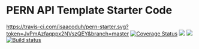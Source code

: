 # PERN API Template Starter Code

https://travis-ci.com/isaacoduh/pern-starter.svg?token=JvPmAzfaqppx2NVszQEY&branch=master
[![Coverage Status](https://coveralls.io/repos/github/isaacoduh/pern-starter/badge.svg?branch=master)](https://coveralls.io/github/isaacoduh/pern-starter?branch=master)
<a href="https://codeclimate.com/github/isaacoduh/pern-starter/maintainability"><img src="https://api.codeclimate.com/v1/badges/22bb45959b6ada86a82c/maintainability" /></a>
<a href="https://codeclimate.com/github/isaacoduh/pern-starter/test_coverage"><img src="https://api.codeclimate.com/v1/badges/22bb45959b6ada86a82c/test_coverage" /></a>
[![Build status](https://ci.appveyor.com/api/projects/status/3cp24kir8rsfv3s7/branch/master?svg=true)](https://ci.appveyor.com/project/isaacoduh/pern-starter/branch/master)
